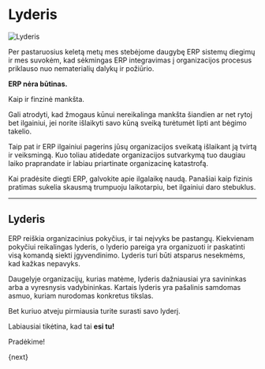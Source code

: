 <!-- add-breadcrumbs -->
# Lyderis

<img alt="Lyderis" class="screenshot" src="{{docs_base_url}}/assets/img/setup/implementation-image.png">

Per pastaruosius keletą metų mes stebėjome daugybę ERP sistemų diegimų ir mes suvokėm, kad sėkmingas ERP integravimas į organizacijos procesus priklauso nuo nematerialių dalykų ir požiūrio.

**ERP nėra būtinas.**

Kaip ir finzinė mankšta.

Gali atrodyti, kad žmogaus kūnui nereikalinga mankšta šiandien ar net rytoj
bet ilgainiui, jei norite išlaikyti savo kūną sveiką turėtumėt lipti ant bėgimo takelio.

Taip pat ir ERP ilgainiui pagerins jūsų organizacijos sveikatą išlaikant ją tvirtą ir veiksmingą. Kuo toliau atidedate organizacijos sutvarkymą tuo daugiau laiko praprandate ir labiau priartinate organizacinę katastrofą.

Kai pradėsite diegti ERP, galvokite apie ilgalaikę naudą. Panašiai kaip fizinis pratimas sukelia skausmą trumpuoju laikotarpiu, bet ilgainiui daro stebuklus.

* * *

## Lyderis

ERP reiškia organizacinius pokyčius, ir tai neįvyks be pastangų. Kiekvienam pokyčiui reikalingas lyderis, o lyderio pareiga yra organizuoti ir paskatinti visą komandą siekti įgyvendinimo. Lyderis turi būti atsparus nesekmėms, kad kažkas nepavyks.

Daugelyje organizacijų, kurias matėme, lyderis dažniausiai yra savininkas arba a
vyresnysis vadybininkas. Kartais lyderis yra pašalinis samdomas asmuo, kuriam nurodomas konkretus tikslas.

Bet kuriuo atveju pirmiausia turite surasti savo lyderį.

Labiausiai tikėtina, kad tai **esi tu!**

Pradėkime!

{next}
